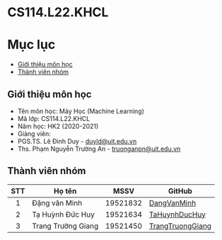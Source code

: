 # CS114.L22.KHCL

# Mục lục
* [Giới thiệu môn học](#gioithieu)
* [Thành viên nhóm](#thanhvien)
<a name="gioithieu"></a>
## Giới thiệu môn học
* Tên môn học: Máy Học (Machine Learning)
* Mã lớp: CS114.L22.KHCL
* Năm học: HK2 (2020-2021)
* Giảng viên:
*   PGS.TS. Lê Đình Duy - duyld@uit.edu.vn
*   Ths. Phạm Nguyễn Trường An - truonganpn@uit.edu.vn
<a name="thanhvien"></a>
## Thành viên nhóm
| STT | Họ tên | MSSV | GitHub |
| :---: | --- | --- | --- |
| 1 | Đặng văn Minh | 19521832 | [DangVanMinh](https://github.com/DangMinh21/CS114.L22.KHCL) |
| 2 | Tạ Huỳnh Đức Huy | 19521634 | [TaHuynhDucHuy](https://github.com/duchuy3007) |
| 3 | Trang Trường Giang | 19521450 | [TrangTruongGiang](https://github.com/19521450) |
<a name="hoatdong"></a>
